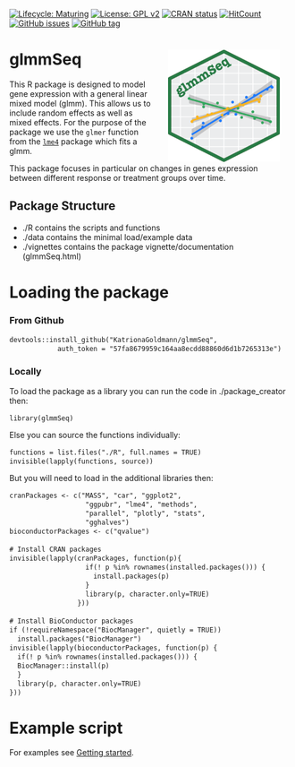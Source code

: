[![Lifecycle: Maturing](https://img.shields.io/badge/lifecycle-experimental-blue.svg)](https://www.tidyverse.org/lifecycle/#experimental)
[![License: GPL v2](https://img.shields.io/badge/License-GPL%20v2-mediumpurple.svg)](https://www.gnu.org/licenses/old-licenses/gpl-2.0.en.html)
[![CRAN status](https://www.r-pkg.org/badges/version/glmmSeq)](https://cran.r-project.org/package=glmmSeq)
[![HitCount](http://hits.dwyl.com/KatrionaGoldmann/glmmSeq.svg)](http://hits.dwyl.com/KatrionaGoldmann/glmmSeq)
[![GitHub issues](https://img.shields.io/github/issues/KatrionaGoldmann/glmmSeq.svg)](https://GitHub.com/KatrionaGoldmann/glmmSeq/issues/)
[![GitHub
tag](https://img.shields.io/github/tag/KatrionaGoldmann/glmmSeq.svg)](https://GitHub.com/KatrionaGoldmann/glmmSeq/tags/)

# glmmSeq <img src="logo.png" align="right" alt="" width="200" hspace="20" />



This R package is designed to model gene expression with a general linear mixed model (glmm). This allows us to include random effects as well as mixed effects. For the purpose of the package we use the `glmer` function from the [`lme4`](https://cran.r-project.org/web/packages/lme4/index.html)
package which fits a glmm.

This package focuses in particular on changes in genes expression between different response or treatment groups over time. 


## Package Structure

- ./R contains the scripts and functions
- ./data contains the minimal load/example data
- ./vignettes contains the package vignette/documentation (glmmSeq.html)


# Loading the package

### From Github

```
devtools::install_github("KatrionaGoldmann/glmmSeq", 
			auth_token = "57fa8679959c164aa8ecdd88860d6d1b7265313e")
```


### Locally

To load the package as a library you can run the code in ./package_creator then:

```
library(glmmSeq)
```

Else you can source the functions individually:

```
functions = list.files("./R", full.names = TRUE)
invisible(lapply(functions, source))
```

But you will need to load in the additional libraries then:

```
cranPackages <- c("MASS", "car", "ggplot2", 
                   "ggpubr", "lme4", "methods", 
                   "parallel", "plotly", "stats", 
                   "gghalves")
bioconductorPackages <- c("qvalue")
                   
# Install CRAN packages                   
invisible(lapply(cranPackages, function(p){
                   if(! p %in% rownames(installed.packages())) {
                     install.packages(p)
                   }
                   library(p, character.only=TRUE)
                 }))

# Install BioConductor packages
if (!requireNamespace("BiocManager", quietly = TRUE))
  install.packages("BiocManager")
invisible(lapply(bioconductorPackages, function(p) {
  if(! p %in% rownames(installed.packages())) { 
  BiocManager::install(p)
  }
  library(p, character.only=TRUE)
}))
```

# Example script

For examples see [Getting started](./articles/GlmmSeq.html). 

